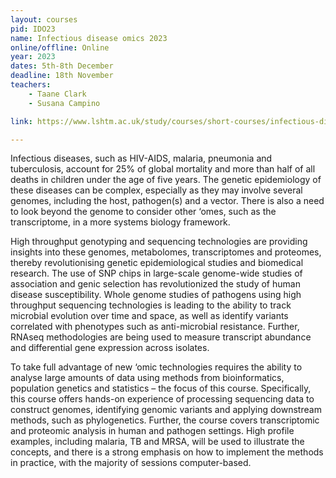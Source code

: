 ```yaml
---
layout: courses
pid: IDO23
name: Infectious disease omics 2023
online/offline: Online
year: 2023
dates: 5th-8th December
deadline: 18th November
teachers: 
    - Taane Clark
    - Susana Campino

link: https://www.lshtm.ac.uk/study/courses/short-courses/infectious-disease-omics

---
```


Infectious diseases, such as HIV-AIDS, malaria, pneumonia and tuberculosis, account for 25% of global mortality and more than half of all deaths in children under the age of five years. The genetic epidemiology of these diseases can be complex, especially as they may involve several genomes, including the host, pathogen(s) and a vector. There is also a need to look beyond the genome to consider other ‘omes, such as the transcriptome, in a more systems biology framework.

High throughput genotyping and sequencing technologies are providing insights into these genomes, metabolomes, transcriptomes and proteomes, thereby revolutionising genetic epidemiological studies and biomedical research. The use of SNP chips in large-scale genome-wide studies of association and genic selection has revolutionized the study of human disease susceptibility. Whole genome studies of pathogens using high throughput sequencing technologies is leading to the ability to track microbial evolution over time and space, as well as identify variants correlated with phenotypes such as anti-microbial resistance. Further, RNAseq methodologies are being used to measure transcript abundance and differential gene expression across isolates.

To take full advantage of new ‘omic technologies requires the ability to analyse large amounts of data using methods from bioinformatics, population genetics and statistics – the focus of this course. Specifically, this course offers hands-on experience of processing sequencing data to construct genomes, identifying genomic variants and applying downstream methods, such as phylogenetics. Further, the course covers transcriptomic and proteomic analysis in human and pathogen settings. High profile examples, including malaria, TB and MRSA, will be used to illustrate the concepts, and there is a strong emphasis on how to implement the methods in practice, with the majority of sessions computer-based.